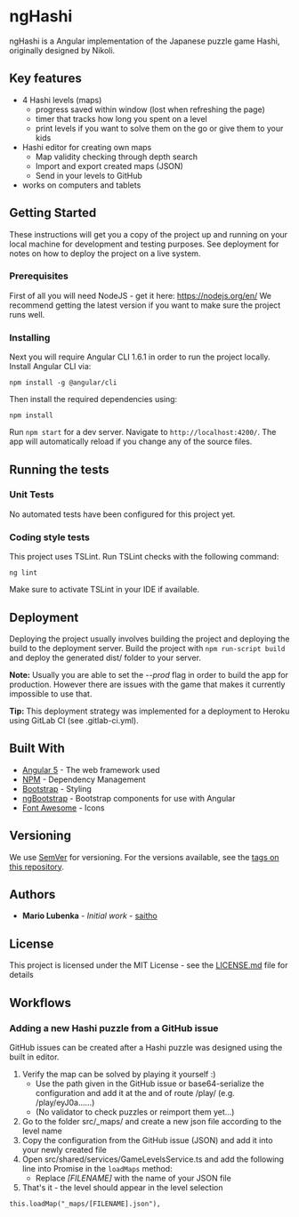 # ngHashi

ngHashi is a Angular implementation of the Japanese puzzle game Hashi, originally designed by Nikoli.

## Key features

* 4 Hashi levels (maps)
  * progress saved within window (lost when refreshing the page)
  * timer that tracks how long you spent on a level
  * print levels if you want to solve them on the go or give them to your kids
* Hashi editor for creating own maps
  * Map validity checking through depth search
  * Import and export created maps (JSON)
  * Send in your levels to GitHub
* works on computers and tablets

## Getting Started

These instructions will get you a copy of the project up and running on your local machine for development and testing purposes. See deployment for notes on how to deploy the project on a live system.

### Prerequisites

First of all you will need NodeJS - get it here: https://nodejs.org/en/
We recommend getting the latest version if you want to make sure the project runs well.

### Installing

Next you will require Angular CLI 1.6.1 in order to run the project locally.
Install Angular CLI via:

```
npm install -g @angular/cli
```

Then install the required dependencies using:

```
npm install
```

Run `npm start` for a dev server. Navigate to `http://localhost:4200/`. The app will automatically reload if you change any of the source files.

## Running the tests

### Unit Tests

No automated tests have been configured for this project yet.

### Coding style tests

This project uses TSLint. Run TSLint checks with the following command:

```
ng lint
```

Make sure to activate TSLint in your IDE if available.

## Deployment

Deploying the project usually involves building the project and deploying the build to the deployment server.
Build the project with `npm run-script build` and deploy the generated dist/ folder to your server.

**Note:** Usually you are able to set the *--prod* flag in order to build the app for production. However there are issues with the game that makes it currently impossible to use that.

**Tip:** This deployment strategy was implemented for a deployment to Heroku using GitLab CI (see .gitlab-ci.yml).

## Built With

* [Angular 5](https://angular.io/) - The web framework used
* [NPM](https://www.npmjs.com/) - Dependency Management
* [Bootstrap](https://getbootstrap.com/) - Styling
* [ngBootstrap](https://ng-bootstrap.github.io) - Bootstrap components for use with Angular
* [Font Awesome](http://fontawesome.io/) - Icons

## Versioning

We use [SemVer](http://semver.org/) for versioning. For the versions available, see the [tags on this repository](https://github.com/your/project/tags). 

## Authors

* **Mario Lubenka** - *Initial work* - [saitho](https://github.com/saitho)

## License

This project is licensed under the MIT License - see the [LICENSE.md](LICENSE.md) file for details

## Workflows

### Adding a new Hashi puzzle from a GitHub issue

GitHub issues can be created after a Hashi puzzle was designed using the built in editor.

1. Verify the map can be solved by playing it yourself :)
   - Use the path given in the GitHub issue or base64-serialize the configuration and add it at the and of route /play/
  (e.g. /play/eyJ0a......)
   - (No validator to check puzzles or reimport them yet...)
2. Go to the folder src/_maps/ and create a new json file according to the level name
3. Copy the configuration from the GitHub issue (JSON) and add it into your newly created file
4. Open src/shared/services/GameLevelsService.ts and add the following line into Promise in the `loadMaps` method:
   - Replace *[FILENAME]* with the name of your JSON file
5. That's it - the level should appear in the level selection
```
this.loadMap("_maps/[FILENAME].json"),
```

